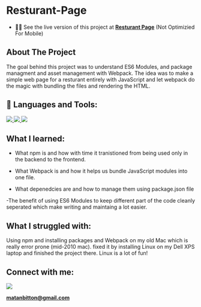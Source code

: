 # Resturant-Page

- 👨‍💻 See the live version of this project at **[Resturant Page](https://matanbitton.github.io/Resturant-Page/)** (Not Optimizied For Mobile)

## About The Project

The goal behind this project was to understand ES6 Modules, and package managment and asset management with Webpack.
The idea was to make a simple web page for a resturant entirely with JavaScript and let webpack do the magic with bundling the files and rendering the HTML.

## 🚀 Languages and Tools:

<p align="left"> 
    <a href="https://developer.mozilla.org/en-US/docs/Web/JavaScript" target="_blank"> <img src="https://img.icons8.com/color/48/000000/javascript.png"/> </a> 
    <a href="https://www.w3.org/html/" target="_blank"> <img src="https://img.icons8.com/color/48/000000/html-5.png"/> </a> 
    <a href="https://www.w3schools.com/css/" target="_blank"> <img src="https://img.icons8.com/color/48/000000/css3.png"/> </a> 
</p>

## What I learned:

- What npm is and how with time it tranistioned from being used only in the backend to the frontend.

- What Webpack is and how it helps us bundle JavaScript modules into one file.

- What depenedcies are and how to manage them using package.json file

-The benefit of using ES6 Modules to keep different part of the code cleanly seperated which make writing and maintaing a lot easier.

## What I struggled with:

Using npm and installing packages and Webpack on my old Mac which is really error prone (mid-2010 mac).
fixed it by installing Linux on my Dell XPS laptop and finished the project there.
Linux is a lot of fun!

## Connect with me:

<p align="left">

<a href = "https://www.linkedin.com/in/matan-bitton-90a054210/"><img src="https://img.icons8.com/fluent/48/000000/linkedin.png"/></a>

**matanbitton@gmail.com**
